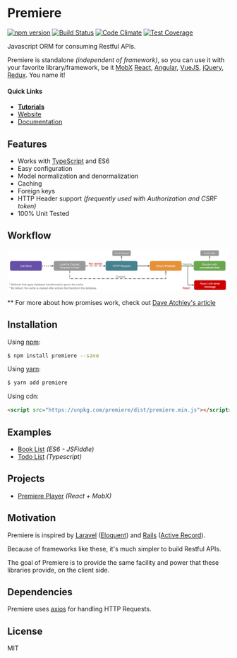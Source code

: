 # Premiere

[![npm version](https://img.shields.io/npm/v/premiere.svg)](https://www.npmjs.org/package/premiere)
[![Build Status](https://travis-ci.org/pedsmoreira/premiere.svg?branch=master)](https://travis-ci.org/pedsmoreira/premiere)
[![Code Climate](https://codeclimate.com/github/pedsmoreira/premiere/badges/gpa.svg)](https://codeclimate.com/github/pedsmoreira/premiere)
[![Test Coverage](https://codeclimate.com/github/pedsmoreira/premiere/badges/coverage.svg)](https://codeclimate.com/github/pedsmoreira/premiere/coverage)

Javascript ORM for consuming Restful APIs.

Premiere is standalone _(independent of framework)_, so you can use it with your favorite library/framework, be it
[MobX](https://mobxjs.github.io/mobx/)
[React](https://facebook.github.io/react/),
[Angular](https://angularjs.org/),
[VueJS](https://vuejs.org/),
[jQuery](https://jquery.com/),
[Redux](http://redux.js.org/). You name it!

#### Quick Links
- **[Tutorials](http://pedsmoreira.github.io/premiere/tutorials)**
- [Website](http://pedsmoreira.github.io/premiere)
- [Documentation](http://pedsmoreira.github.io/premiere/documentation)

## Features
- Works with [TypeScript](http://typescriptlang.org/) and ES6
- Easy configuration
- Model normalization and denormalization
- Caching
- Foreign keys
- HTTP Header support _(frequently used with Authorization and CSRF token)_
- 100% Unit Tested

## Workflow
![Workflow](assets/workflow.png)

** For more about how promises work, check out [Dave Atchley's article](http://www.datchley.name/es6-promises/)

## Installation

Using [npm](http://npmjs.com/):

```bash
$ npm install premiere --save
```

Using [yarn](https://yarnpkg.com/):

```bash
$ yarn add premiere
```

Using cdn:

```html
<script src="https://unpkg.com/premiere/dist/premiere.min.js"></script>
```

## Examples
- [Book List](http://jsfiddle.net/pedsmoreira/fqLuvjr1/) _(ES6 - JSFiddle)_
- [Todo List](examples/todo) _(Typescript)_

## Projects
- [Premiere Player](https://github.com/pedsmoreira/premiere-player) _(React + MobX)_

## Motivation
Premiere is inspired by [Laravel](https://laravel.com/)
([Eloquent](https://laravel.com/docs/master/eloquent)) and
[Rails](http://rubyonrails.org/)
([Active Record](http://guides.rubyonrails.org/active_record_basics.html)).

Because of frameworks like these, it's much simpler to build Restful APIs.

The goal of Premiere is to provide the same facility and power that these libraries provide, on the client side.  

## Dependencies
Premiere uses [axios](https://github.com/mzabriskie/axios) for handling HTTP Requests.

## License
MIT
